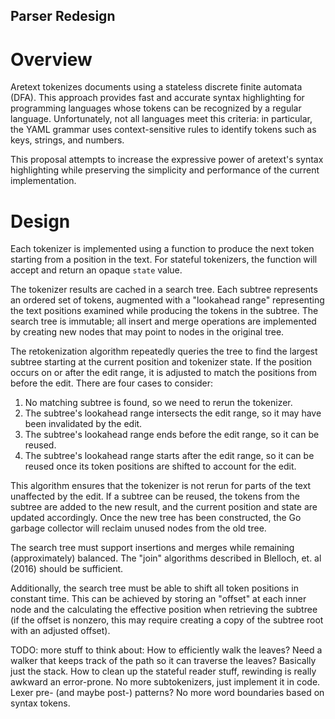 Parser Redesign
---------------

Overview
========

Aretext tokenizes documents using a stateless discrete finite automata (DFA). This approach provides fast and accurate syntax highlighting for programming languages whose tokens can be recognized by a regular language. Unfortunately, not all languages meet this criteria: in particular, the YAML grammar uses context-sensitive rules to identify tokens such as keys, strings, and numbers.

This proposal attempts to increase the expressive power of aretext's syntax highlighting while preserving the simplicity and performance of the current implementation.

Design
======

Each tokenizer is implemented using a function to produce the next token starting from a position in the text. For stateful tokenizers, the function will accept and return an opaque `state` value.

The tokenizer results are cached in a search tree. Each subtree represents an ordered set of tokens, augmented with a "lookahead range" representing the text positions examined while producing the tokens in the subtree. The search tree is immutable; all insert and merge operations are implemented by creating new nodes that may point to nodes in the original tree.

The retokenization algorithm repeatedly queries the tree to find the largest subtree starting at the current position and tokenizer state. If the position occurs on or after the edit range, it is adjusted to match the positions from before the edit. There are four cases to consider:

1.	No matching subtree is found, so we need to rerun the tokenizer.
2.	The subtree's lookahead range intersects the edit range, so it may have been invalidated by the edit.
3.	The subtree's lookahead range ends before the edit range, so it can be reused.
4.	The subtree's lookahead range starts after the edit range, so it can be reused once its token positions are shifted to account for the edit.

This algorithm ensures that the tokenizer is not rerun for parts of the text unaffected by the edit. If a subtree can be reused, the tokens from the subtree are added to the new result, and the current position and state are updated accordingly. Once the new tree has been constructed, the Go garbage collector will reclaim unused nodes from the old tree.

The search tree must support insertions and merges while remaining (approximately) balanced. The "join" algorithms described in Blelloch, et. al (2016) should be sufficient.

Additionally, the search tree must be able to shift all token positions in constant time. This can be achieved by storing an "offset" at each inner node and the calculating the effective position when retrieving the subtree (if the offset is nonzero, this may require creating a copy of the subtree root with an adjusted offset).

TODO: more stuff to think about:
	How to efficiently walk the leaves?  Need a walker that keeps track of the path so it can traverse the leaves?  Basically just the stack.
	How to clean up the stateful reader stuff, rewinding is really awkward an error-prone.
	No more subtokenizers, just implement it in code.
	Lexer pre- (and maybe post-) patterns?
	No more word boundaries based on syntax tokens.
